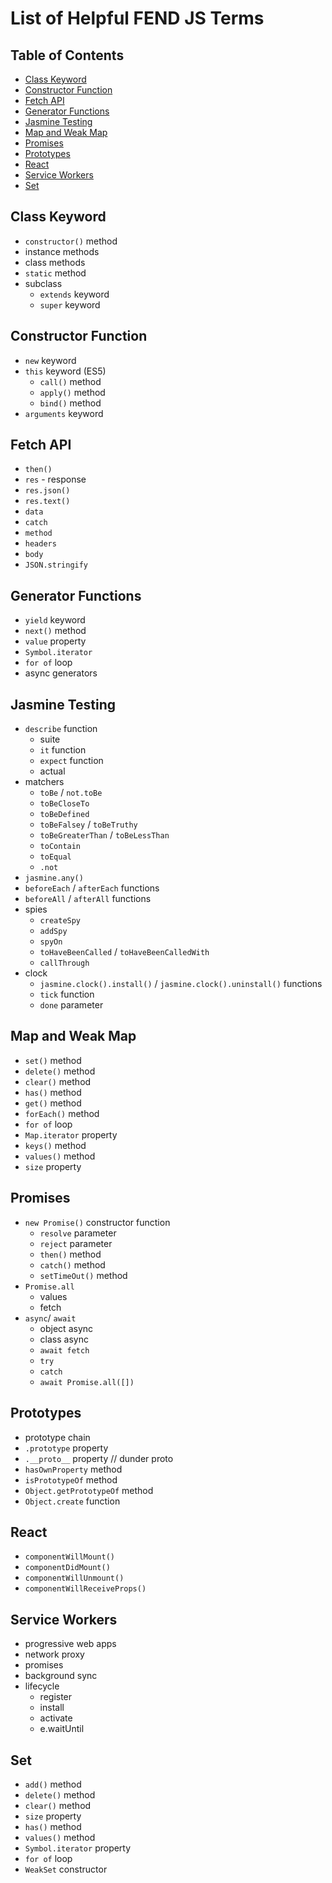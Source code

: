 # List of Helpful FEND JS Terms

## Table of Contents
- [Class Keyword](#class-keyword)
- [Constructor Function](#constructor-function)
- [Fetch API](#fetch-api)
- [Generator Functions](#generator-functions)
- [Jasmine Testing](#jasmine-testing)
- [Map and Weak Map](#map-and-weak-map)
- [Promises](#promises)
- [Prototypes](#prototypes)
- [React](#react)
- [Service Workers](#service-workers)
- [Set](#set)

## Class Keyword
- `constructor()` method
- instance methods
- class methods
- `static` method
- subclass
  - `extends` keyword
  - `super` keyword

## Constructor Function
- `new` keyword
- `this` keyword (ES5)
  - `call()` method
  - `apply()` method
  - `bind()` method
- `arguments` keyword

## Fetch API
- `then()`
- `res` - response
- `res.json()`
- `res.text()`
- `data`
- `catch`
- `method`
- `headers`
- `body`
- `JSON.stringify`

## Generator Functions
- `yield` keyword
- `next()` method
- `value` property
- `Symbol.iterator`
- `for of` loop
- async generators

## Jasmine Testing
- `describe` function
  - suite
  - `it` function
  - `expect` function
  - actual
- matchers
  - `toBe` / `not.toBe`
  - `toBeCloseTo`
  - `toBeDefined`
  - `toBeFalsey` / `toBeTruthy`
  - `toBeGreaterThan` / `toBeLessThan`
  - `toContain`
  - `toEqual`
  - `.not`
- `jasmine.any()`
- `beforeEach` / `afterEach` functions
- `beforeAll` / `afterAll` functions
- spies
  - `createSpy`
  - `addSpy`
  - `spyOn`
  - `toHaveBeenCalled` / `toHaveBeenCalledWith`
  - `callThrough`
- clock
  - `jasmine.clock().install()` / `jasmine.clock().uninstall()` functions
  - `tick` function
  - `done` parameter

## Map and Weak Map
- `set()` method
- `delete()` method
- `clear()` method
- `has()` method
- `get()` method
- `forEach()` method
- `for of` loop
- `Map.iterator` property
- `keys()` method
- `values()` method
- `size` property

## Promises
- `new Promise()` constructor function
  - `resolve` parameter
  - `reject` parameter
  - `then()` method
  - `catch()` method
  - `setTimeOut()` method
- `Promise.all`
  - values
  - fetch
- `async`/ `await`
  - object async
  - class async
  - `await fetch`
  - `try`
  - `catch`
  - `await Promise.all([])`

## Prototypes
- prototype chain
- `.prototype` property
- `.__proto__` property // dunder proto
- `hasOwnProperty` method
- `isPrototypeOf` method
- `Object.getPrototypeOf` method
- `Object.create` function

## React
- `componentWillMount()`
- `componentDidMount()`
- `componentWillUnmount()`
- `componentWillReceiveProps()`

## Service Workers
- progressive web apps
- network proxy
- promises
- background sync
- lifecycle
  - register
  - install
  - activate
  - e.waitUntil

## Set
- `add()` method
- `delete()` method
- `clear()` method
- `size` property
- `has()` method
- `values()` method
- `Symbol.iterator` property
- `for of` loop
- `WeakSet` constructor

